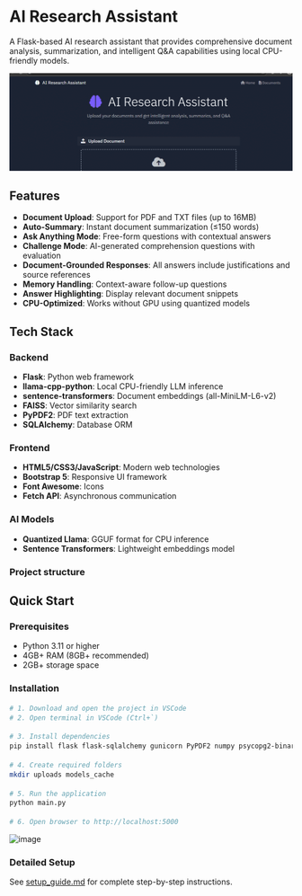 # AI Research Assistant

A Flask-based AI research assistant that provides comprehensive document analysis, summarization, and intelligent Q&A capabilities using local CPU-friendly models.


![Demo Animation](animation.gif)

## Features

- **Document Upload**: Support for PDF and TXT files (up to 16MB)
- **Auto-Summary**: Instant document summarization (≤150 words)
- **Ask Anything Mode**: Free-form questions with contextual answers
- **Challenge Mode**: AI-generated comprehension questions with evaluation
- **Document-Grounded Responses**: All answers include justifications and source references
- **Memory Handling**: Context-aware follow-up questions
- **Answer Highlighting**: Display relevant document snippets
- **CPU-Optimized**: Works without GPU using quantized models

## Tech Stack

### Backend
- **Flask**: Python web framework
- **llama-cpp-python**: Local CPU-friendly LLM inference
- **sentence-transformers**: Document embeddings (all-MiniLM-L6-v2)
- **FAISS**: Vector similarity search
- **PyPDF2**: PDF text extraction
- **SQLAlchemy**: Database ORM

### Frontend
- **HTML5/CSS3/JavaScript**: Modern web technologies
- **Bootstrap 5**: Responsive UI framework
- **Font Awesome**: Icons
- **Fetch API**: Asynchronous communication

### AI Models
- **Quantized Llama**: GGUF format for CPU inference
- **Sentence Transformers**: Lightweight embeddings model

### Project structure  



## Quick Start

### Prerequisites
- Python 3.11 or higher
- 4GB+ RAM (8GB+ recommended)
- 2GB+ storage space

### Installation
```bash
# 1. Download and open the project in VSCode
# 2. Open terminal in VSCode (Ctrl+`)

# 3. Install dependencies
pip install flask flask-sqlalchemy gunicorn PyPDF2 numpy psycopg2-binary email-validator werkzeug sqlalchemy

# 4. Create required folders
mkdir uploads models_cache

# 5. Run the application
python main.py

# 6. Open browser to http://localhost:5000
```

![image](https://github.com/user-attachments/assets/f16dfe6f-00c3-4015-be60-9fb3a93fa551)


### Detailed Setup
See [setup_guide.md](setup_guide.md) for complete step-by-step instructions.
